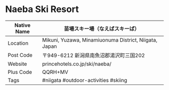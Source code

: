 # Naeba Ski Resort

| Native Name | 苗場スキー場（なえばスキーば）                        |
|-------------|-------------------------------------------------------|
| Location    | Mikuni, Yuzawa, Minamiuonuma District, Niigata, Japan |
| Post Code   | 〒949-6212 新潟県南魚沼郡湯沢町三国202                |
| Website     | princehotels.co.jp/ski/naeba/                         |
| Plus Code   | QQRH+MV                                               |
| Tags        | #niigata #outdoor-activities #skiing                  |

